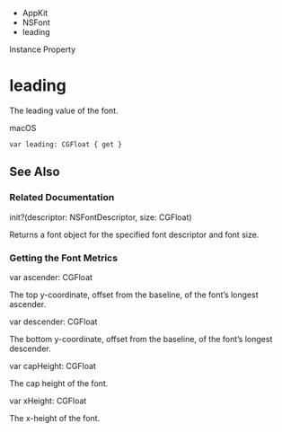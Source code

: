 

- AppKit
- NSFont
-  leading 

Instance Property

# leading

The leading value of the font.

macOS

``` source
var leading: CGFloat { get }
```

## See Also

### Related Documentation

init?(descriptor: NSFontDescriptor, size: CGFloat)

Returns a font object for the specified font descriptor and font size.

### Getting the Font Metrics

var ascender: CGFloat

The top y-coordinate, offset from the baseline, of the font’s longest ascender.

var descender: CGFloat

The bottom y-coordinate, offset from the baseline, of the font’s longest descender.

var capHeight: CGFloat

The cap height of the font.

var xHeight: CGFloat

The x-height of the font.

